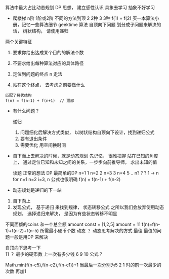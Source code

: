 算法中最大占比动态规划 DP 
思想， 建立感性认识 具象去学习  抽象不好学习

- 爬楼梯
  n阶 
  1阶或2阶 不同的方法到顶
  2 2种
  3 3种 f(1) + f(2)
  买一本算法小册，记忆一些算法细节 geektime 算法 
  自顶向下问题 划分成子问题来解决的话， 树状结构， 请使用递归
  
两个关键特征
  1. 要求你给出达成某个目的的解法个数
  2. 不要求给出每种算法对应的具体路径

  1. 定位到问题的终点  n 走法
  2. 站在这个终点， 去考虑之前要做什么
    
    匹配了树状结构 
    f(n) = f(n-1) + f(n+1)  // 顶部 

- 有什么问题？ 

  递归
    1. 问题细化后解决方式类似， 以树状结构自顶向下设计，找到递归公式
    2. 要有退出条件
    3. 需要优化 用空间换时间

- 自下而上去解决的时候，就是动态规划 先记忆， 很难把握
  站在已知的角度上， 通过定位已知和未知之间的关系，一步步向前推导师，
  求出未知的值

  读题 正常的想法  DP  最简单的DP 
  n=1  1
  n=2  2
  n=3  3
  n=4  5
  .. n? ? ?  1 -> n for 
  n=1 n=2  i=3, n 公式也很明确 f(n) = f(n-1) + f(n-2)


- 动态规划是递归的下一站 
 1. 自下向上
 2. 发现公式， 基于递归 来找到规律， 
   状态转移公式 
之所以我们会放弃使用动态规划， 选择递归来解决， 是因为有些状态转移不明显 

不同面额的coins 和一个总金额 amount
const = [1,2,5]  amount = 11 
f(n)=f(n-1)+f(n-2)+f(n-5)
所需最小硬币个数
动态  ？ 动态思考解决的方式  最佳
最值的问题一般是用DP  来解决  

自顶向下思考一下  
11  ？ 最少的硬币数 
上一次有多少钱
6  9  10    公式？ 

Math.min(f(n-c5),f(n-c2),f(n-c1))+1
当最后一次分别为5 2  1 时的前一次最少的次数  再加1 